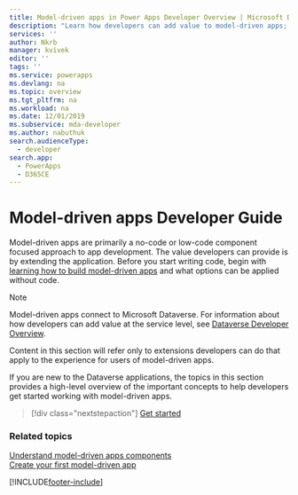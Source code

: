 ```yaml
---
title: Model-driven apps in Power Apps Developer Overview | Microsoft Docs
description: "Learn how developers can add value to model-driven apps; tutorial; introduction for model-apps developer in Power Apps"
services: ''
author: Nkrb
manager: kvivek
editor: ''
tags: ''
ms.service: powerapps
ms.devlang: na
ms.topic: overview
ms.tgt_pltfrm: na
ms.workload: na
ms.date: 12/01/2019
ms.subservice: mda-developer
ms.author: nabuthuk
search.audienceType: 
  - developer
search.app: 
  - PowerApps
  - D365CE
---
```


# Model-driven apps Developer Guide

Model-driven apps are primarily a no-code or low-code component focused approach to app development. The value developers can provide is by extending the application. Before you start writing code, begin with [learning how to build model-driven apps](../../maker/model-driven-apps/model-driven-app-components.md) and what options can be applied without code.

> [!NOTE]
> Model-driven apps connect to Microsoft Dataverse. For information about how developers can add value at the service level, see [Dataverse Developer Overview](../data-platform/overview.md).
>
> Content in this section will refer only to extensions developers can do that apply to the experience for users of model-driven apps. 

If you are new to the Dataverse applications, the topics in this section provides a high-level overview of the important concepts to help developers get started working with model-driven apps. 

> [!div class="nextstepaction"]
> [Get started](supported-customizations.md)

### Related topics

[Understand model-driven apps components](../../maker/model-driven-apps/model-driven-app-components.md)<br/>
[Create your first model-driven app](../../maker/model-driven-apps/build-first-model-driven-app.md)



[!INCLUDE[footer-include](../../includes/footer-banner.md)]
